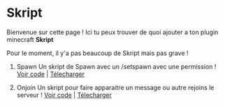 # Skript

Bienvenue sur cette page !
Ici tu peux trouver de quoi ajouter a ton plugin minecraft **Skript**

Pour le moment, il y'a pas beaucoup de Skript mais pas grave !


1. Spawn
    Un skript de Spawn avec un /setspawn avec une permission !
[Voir code](https://github.com/Nat0uille/Skript/blob/main/Skript/spawn.sk) | 
[Télecharger](https://github.com/Nat0uille/Skript/releases/download/spawn/spawn.sk)

2. Onjoin
    Un skript pour faire apparaitre un message ou autre rejoins le serveur !
[Voir code](https://github.com/Nat0uille/Skript/blob/main/Skript/onjoin.sk) |
[Télecharger](https://github.com/Nat0uille/Skript/releases/download/spawn/onjoin.sk)
